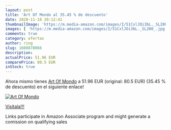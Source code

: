 ```yaml
---
layout: post
title: 'Art Of Mondo al 35.45 % de descuento'
date: 2020-11-10 20:12:41
thumbnailImage: 'https://m.media-amazon.com/images/I/51CxlJOi3bL._SL200_.jpg'
images: [ 'https://m.media-amazon.com/images/I/51CxlJOi3bL._SL200_.jpg' ]
comments: true
category: ofertas
author: ring
slug: 1608878066
description:
actualPrice: 51.96 EUR
comparePrice: 80.5 EUR
inStock: true
---
```


Ahora mismo tienes [Art Of Mondo](https://www.amazon.es/dp/1608878066/?tag=tolees-21) a 51.96 EUR (original: 80.5 EUR) (35.45 %  de descuento) en el siguiente enlace!

[![Art Of Mondo](https://m.media-amazon.com/images/I/51CxlJOi3bL._SL200_.jpg)](https://www.amazon.es/dp/1608878066/?tag=tolees-21)

[Visítala!!!](https://www.amazon.es/dp/1608878066/?tag=tolees-21)

Links participate in Amazon Associate program and might generate a comission on qualifying sales
